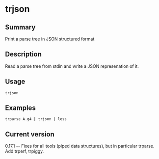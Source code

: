 # trjson

## Summary

Print a parse tree in JSON structured format

## Description

Read a parse tree from stdin and write a JSON represenation of it.

## Usage

    trjson

## Examples

    trparse A.g4 | trjson | less

## Current version

0.17.1 -- Fixes for all tools (piped data structures), but in particular trparse. Add trperf, trpiggy.
